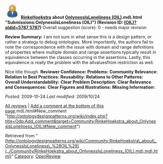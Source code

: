 [![](../images/thumb/a/a6/ODPUser.png/48px-ODPUser.png)](../Image/ODPUser.png.md "ODPUser.png")
__[RinkeHoekstra](../User/RinkeHoekstra.md "User:RinkeHoekstra") about [OnlynessIsLoneliness (OIL)](../Submissions/OnlynessIsLoneliness_(OIL).md).md).html "Submissions:OnlynessIsLoneliness (OIL)") (Revision ID: [(OIL)?oldid=5787 5787](../Submissions/OnlynessIsLoneliness.md "http://ontologydesignpatterns.org/wiki/Submissions:OnlynessIsLoneliness"))__
Overall suggestion (score): 0 - needs major revision




 __Review Summary:__ I am not sure in what sense this is a design pattern, or rather a strategy to debug ontologies. 
More importantly, the authors fail to note the correspondence with the issue with domain and range definitions of properties where multiple domain and range assertions typically result in equivalence between the classes occurring in the assertions. Lastly, this equivalence is really the problem with the allvaluesfrom restriction as well.



Nice title though.
__Reviewer Confidence:__ 
__Problems:__ 
__Community Relevance:__ 
__Relation to Best Practices:__ 
__Reusability:__ 
__Relations to Other Patterns:__ 
__Overall Understandability:__ 
__Clear Problem Description:__ 
__Clear Relevance and Consequences:__ 
__Clear Figures and Illustrations:__ 
__Missing Information:__ 

_Posted:_ 2009-10-24 _Last modified:_ 2009/10/24



[All reviews](../Reviews/Main.md "Reviews:Main") | [Add a comment at the bottom of this page](index.php@title=Odp%253AAdd_comment&target=../Community/RinkeHoekstra_about_OnlynessIsLoneliness_(OIL).md).md).html#New_comment "http://ontologydesignpatterns.org/wiki/index.php?title=Odp:Add_comment&target=Community:RinkeHoekstra_about_OnlynessIsLoneliness_(OIL)#New_comment")


Retrieved from "[http://ontologydesignpatterns.org/wiki/Community:RinkeHoekstra\_about\_OnlynessIsLoneliness\_%28OIL%29](../Community/RinkeHoekstra_about_OnlynessIsLoneliness_(OIL).md).md).html)"
 [Category](http://ontologydesignpatterns.org/wiki/Special:Categories "Special:Categories"): [OpenReview](../Category/OpenReview.md "Category:OpenReview")